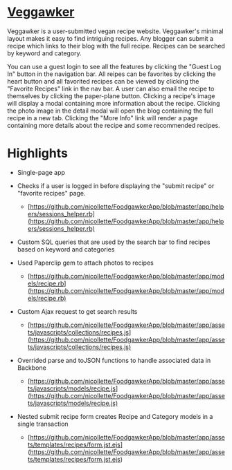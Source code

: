 [Veggawker](http://veggawker.com)
=========

Veggawker is a user-submitted vegan recipe website. Veggawker's minimal layout makes it easy to find intriguing recipes. Any blogger can submit a recipe which links to their blog with the full recipe. Recipes can be searched by keyword and category. 

You can use a guest login to see all the features by clicking the "Guest Log In" button in the navigation bar. All reipes can be favorites by clicking the heart button and all favorited recipes can be viewed by clicking the "Favorite Recipes" link in the nav bar. A user can also email the recipe to themselves by clicking the paper-plane button. Clicking a recipe's image will display a modal containing more information about the recipe. Clicking the photo image in the detail modal will open the blog containing the full recipe in a new tab. Clicking the "More Info" link will render a page containing more details about the recipe and some recommended recipes. 

Highlights
==========

*   Single-page app

*   Checks if a user is logged in before displaying the "submit recipe" or "favorite recipes" page.
    *   [https://github.com/nicollette/FoodgawkerApp/blob/master/app/helpers/sessions_helper.rb](https://github.com/nicollette/FoodgawkerApp/blob/master/app/helpers/sessions_helper.rb)
    
*   Custom SQL queries that are used by the search bar to find recipes based on keyword and categories

*   Used Paperclip gem to attach photos to recipes
    *   [https://github.com/nicollette/FoodgawkerApp/blob/master/app/models/recipe.rb](https://github.com/nicollette/FoodgawkerApp/blob/master/app/models/recipe.rb)
    
*   Custom Ajax request to get search results
    * [https://github.com/nicollette/FoodgawkerApp/blob/master/app/assets/javascripts/collections/recipes.js](https://github.com/nicollette/FoodgawkerApp/blob/master/app/assets/javascripts/collections/recipes.js)
    
*   Overrided parse and toJSON functions to handle associated data in Backbone
    * [https://github.com/nicollette/FoodgawkerApp/blob/master/app/assets/javascripts/models/recipe.js](https://github.com/nicollette/FoodgawkerApp/blob/master/app/assets/javascripts/models/recipe.js)

*   Nested submit recipe form creates Recipe and Category models in a single transaction
    * [https://github.com/nicollette/FoodgawkerApp/blob/master/app/assets/templates/recipes/form.jst.ejs] (https://github.com/nicollette/FoodgawkerApp/blob/master/app/assets/templates/recipes/form.jst.ejs)